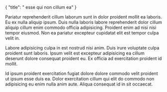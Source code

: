 {
  "title": " esse qui non cillum ea"
}

Pariatur reprehenderit cillum laborum sunt in dolor proident mollit ea laboris. Eu ex nulla aliquip ipsum. Duis nulla laboris labore reprehenderit dolor cillum aliquip cillum enim commodo officia adipisicing. Proident enim ad nisi nisi tempor eiusmod. Non ea pariatur excepteur cupidatat elit est tempor culpa velit in.

Labore adipisicing culpa in est nostrud nisi anim. Duis irure voluptate culpa proident sunt laboris. Ipsum velit est excepteur adipisicing ea cillum deserunt dolore consequat proident eu. Ex officia ad exercitation proident id mollit.

Id ipsum proident exercitation fugiat dolore dolore commodo velit proident ut ipsum esse duis ea. Dolor exercitation cillum qui elit do commodo non adipisicing eu enim nulla anim aute. Aliqua consequat id in sit occaecat.